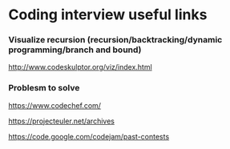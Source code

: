 
# Coding interview useful links

### Visualize recursion (recursion/backtracking/dynamic programming/branch and bound)
http://www.codeskulptor.org/viz/index.html


### Problesm to solve 

https://www.codechef.com/

https://projecteuler.net/archives

https://code.google.com/codejam/past-contests
